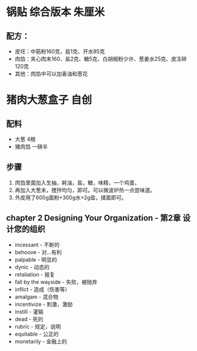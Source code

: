 # 锅贴 综合版本 朱厘米

## 配方：
- 皮坯：中筋粉160克，盐1克、开水85克
- 肉馅：夹心肉末160、盐2克、糖5克、白胡椒粉少许、葱姜水25克、皮冻碎120克
- 其他：肉馅中可以加香油和葱花


# 猪肉大葱盒子 自创

## 配料
- 大葱 4根
- 猪肉馅 一磅半

## 步骤
1. 肉馅里面加入生抽，耗油，盐，糖，味精，一个鸡蛋，
2. 再加入大葱末，搅拌均匀，即可。可以微波炉热一点尝味道。
3. 外皮用了600g面粉+300g水+2g盐，揉面即可。



## chapter 2 Designing Your Organization - 第2章 设计您的组织
- incessant - 不断的
- behoove - 对...有利
- palpable - 明显的
- dynic - 动态的
- retaliation - 报复
- fall by the wayside - 失败，被抛弃
- inflict - 造成（伤害等）
- amalgam - 混合物
- incentivize - 刺激，激励
- instill - 灌输
- dead - 死的
- rubric - 规定，说明
- equitable - 公正的
- monetarily - 金融上的
